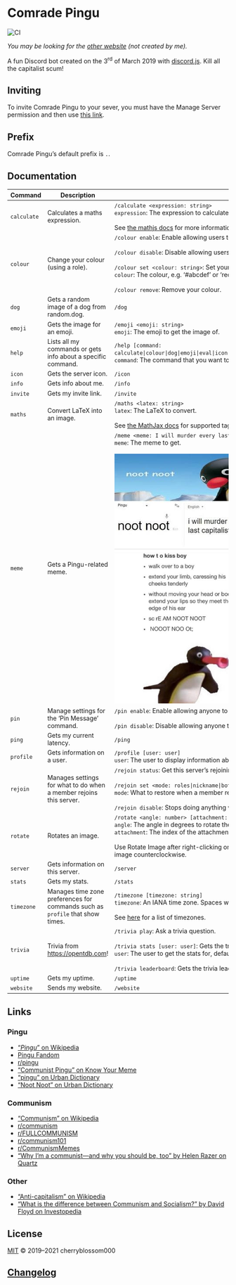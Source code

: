 # Comrade Pingu

![CI](https://github.com/cherryblossom000/comrade-pingu/workflows/CI/badge.svg)

*You may be looking for the [other website](http://comradepingu.glitch.me) (not
created by me).*

<!-- markdownlint-disable MD033 -->
A fun Discord bot created on the 3<sup>rd</sup> of March 2019 with
[discord.js](https://discord.js.org). Kill all the capitalist scum!
<!-- markdownlint-enable MD033 -->
## Inviting

To invite Comrade Pingu to your sever, you must have the Manage Server
permission and then use
[this link](https://discord.com/oauth2/authorize?client_id=554539674899841055&scope=applications.commands+bot&permissions=52224).

## Prefix

Comrade Pingu’s default prefix is `.`.

## Documentation

<!-- markdownlint-disable MD033 -->
<!-- DOCS START -->

| Command | Description | Usage |
| - | - | - |
| `calculate` | Calculates a maths expression. | `/calculate <expression: string>`<br>`expression`: The expression to calculate.<br><br>See [the mathjs docs](https://mathjs.org/docs/expressions/syntax.html) for more information on the syntax of `expression`. |
| `colour` | Change your colour (using a role). | `/colour enable`: Enable allowing users to change their colour.<br><br>`/colour disable`: Disable allowing users to change their colour.<br><br>`/colour set <colour: string>`: Set your colour.<br>`colour`: The colour, e.g. ‘#abcdef’ or ‘red’. Run the command for more info.<br><br>`/colour remove`: Remove your colour. |
| `dog` | Gets a random image of a dog from random.dog. | `/dog` |
| `emoji` | Gets the image for an emoji. | `/emoji <emoji: string>`<br>`emoji`: The emoji to get the image of. |
| `help` | Lists all my commands or gets info about a specific command. | `/help [command: calculate\|colour\|dog\|emoji\|eval\|icon\|info\|invite\|maths\|meme\|pin\|ping\|profile\|rejoin\|rotate\|server\|stats\|timezone\|trivia\|uptime\|website]`<br>`command`: The command that you want to get info about. If omitted, all the commands will be listed. |
| `icon` | Gets the server icon. | `/icon` |
| `info` | Gets info about me. | `/info` |
| `invite` | Gets my invite link. | `/invite` |
| `maths` | Convert LaTeX into an image. | `/maths <latex: string>`<br>`latex`: The LaTeX to convert.<br><br>See [the MathJax docs](http://docs.mathjax.org/en/latest/input/tex/macros/index.html) for supported tags. `ams` is the only package loaded. |
| `meme` | Gets a Pingu-related meme. | `/meme <meme: I will murder every last capitalist\|how to kiss boy>`<br>`meme`: The meme to get.<br><br>![I will murder every last capitalist](./assets/img/iwmelc.jpg)<br><img src="./assets/img/htkb.jpg" alt="how to kiss boy" width="320"> |
| `pin` | Manage settings for the ‘Pin Message’ command. | `/pin enable`: Enable allowing anyone to pin a message.<br><br>`/pin disable`: Disable allowing anyone to pin a message. |
| `ping` | Gets my current latency. | `/ping` |
| `profile` | Gets information on a user. | `/profile [user: user]`<br>`user`: The user to display information about. Defaults to you. |
| `rejoin` | Manages settings for what to do when a member rejoins this server. | `/rejoin status`: Get this server’s rejoining configuration.<br><br>`/rejoin set <mode: roles\|nickname\|both>`: Configure what I do when a member rejoins the server.<br>`mode`: What to restore when a member rejoins the server.<br><br>`/rejoin disable`: Stops doing anything when a member rejoins this server. |
| `rotate` | Rotates an image. | `/rotate <angle: number> [attachment: integer]`<br>`angle`: The angle in degrees to rotate the image clockwise. Negative values work as well!<br>`attachment`: The index of the attachment/image you want to rotate. Defaults to 1 (the first image).<br><br>Use Rotate Image after right-clicking on a message with the image you want to rotate, and then use this command. Negative angles rotate the image counterclockwise. |
| `server` | Gets information on this server. | `/server` |
| `stats` | Gets my stats. | `/stats` |
| `timezone` | Manages time zone preferences for commands such as `profile` that show times. | `/timezone [timezone: string]`<br>`timezone`: An IANA time zone. Spaces will be automatically converted into underscores.<br><br>See [here](https://en.wikipedia.org/wiki/List_of_tz_database_time_zones) for a list of timezones. |
| `trivia` | Trivia from https://opentdb.com! | `/trivia play`: Ask a trivia question.<br><br>`/trivia stats [user: user]`: Gets the trivia statistics for a user.<br>`user`: The user to get the stats for, defaulting to yourself.<br><br>`/trivia leaderboard`: Gets the trivia leaderboard for this server. |
| `uptime` | Gets my uptime. | `/uptime` |
| `website` | Sends my website. | `/website` |

<!-- DOCS END -->
<!-- markdownlint-enable MD033 -->

## Links

### Pingu

- [“*Pingu*” on Wikipedia](https://en.wikipedia.org/wiki/Pingu)
- [Pingu Fandom](https://pingu.fandom.com/wiki/Pingu_Wiki)
- [r/pingu](https://www.reddit.com/r/pingu)
- [“Communist Pingu” on Know Your Meme](https://knowyourmeme.com/memes/communist-pingu)
- [“pingu” on Urban Dictionary](https://www.urbandictionary.com/define.php?term=pingu)
- [“Noot Noot” on Urban Dictionary](https://www.urbandictionary.com/define.php?term=Noot%20Noot)

### Communism

- [“Communism” on Wikipedia](https://en.wikipedia.org/wiki/Communism)
- [r/communism](https://www.reddit.com/r/communism)
- [r/FULLCOMMUNISM](https://www.reddit.com/r/FULLCOMMUNISM)
- [r/communism101](https://www.reddit.com/r/communism101)
- [r/CommunismMemes](https://www.reddit.con/r/CommunismMemes)
- [“Why I’m a communist—and why you should be, too” by Helen Razer on Quartz](https://qz.com/965740/why-im-a-communist-and-why-you-should-be-too)

### Other

- [“Anti-capitalism” on Wikipedia](https://en.wikipedia.org/wiki/Anti-capitalism)
- [“What is the difference between Communism and Socialism?” by David Floyd on Investopedia](https://www.investopedia.com/ask/answers/100214/what-difference-between-communism-and-socialism.asp)

## License

[MIT](LICENSE) © 2019–2021 cherryblossom000

## [Changelog](CHANGELOG.md)
